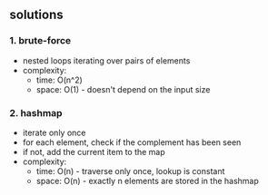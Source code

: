 ## solutions
### 1. brute-force
- nested loops iterating over pairs of elements
- complexity:
    - time: O(n^2)
    - space: O(1) - doesn't depend on the input size

### 2. hashmap
- iterate only once
- for each element, check if the complement has been seen
- if not, add the current item to the map
- complexity:
    - time: O(n) - traverse only once, lookup is constant
    - space: O(n) - exactly n elements are stored in the hashmap
